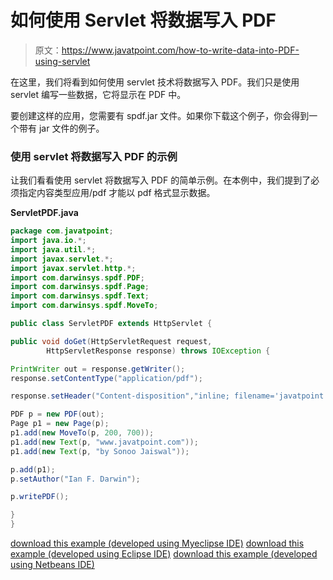 # 如何使用 Servlet 将数据写入 PDF

> 原文：<https://www.javatpoint.com/how-to-write-data-into-PDF-using-servlet>

在这里，我们将看到如何使用 servlet 技术将数据写入 PDF。我们只是使用 servlet 编写一些数据，它将显示在 PDF 中。

要创建这样的应用，您需要有 spdf.jar 文件。如果你下载这个例子，你会得到一个带有 jar 文件的例子。

### 使用 servlet 将数据写入 PDF 的示例

让我们看看使用 servlet 将数据写入 PDF 的简单示例。在本例中，我们提到了必须指定内容类型应用/pdf 才能以 pdf 格式显示数据。

**ServletPDF.java**

```java
package com.javatpoint;
import java.io.*;
import java.util.*;
import javax.servlet.*;
import javax.servlet.http.*;
import com.darwinsys.spdf.PDF;
import com.darwinsys.spdf.Page;
import com.darwinsys.spdf.Text;
import com.darwinsys.spdf.MoveTo;

public class ServletPDF extends HttpServlet {

public void doGet(HttpServletRequest request,
		HttpServletResponse response) throws IOException {

PrintWriter out = response.getWriter();
response.setContentType("application/pdf");

response.setHeader("Content-disposition","inline; filename='javatpoint.pdf'");

PDF p = new PDF(out);
Page p1 = new Page(p);
p1.add(new MoveTo(p, 200, 700));
p1.add(new Text(p, "www.javatpoint.com"));
p1.add(new Text(p, "by Sonoo Jaiswal"));

p.add(p1);
p.setAuthor("Ian F. Darwin");

p.writePDF();

}
}

```

[download this example (developed using Myeclipse IDE)](https://static.javatpoint.com/src/servlet/pdfservlet.zip)
[download this example (developed using Eclipse IDE)](https://static.javatpoint.com/src/servlet/eclipse/pdfservlet.zip)
[download this example (developed using Netbeans IDE)](https://static.javatpoint.com/src/servlet/netbeans/pdfservlet.zip)